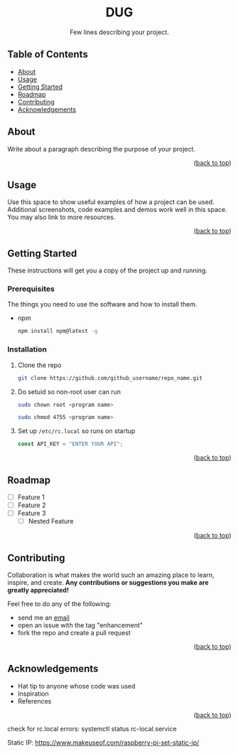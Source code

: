 <!--
# Steven G. Opferman | steven.g.opferman@gmail.com
# My personal template for README.md files, because I'm lazy :P
# Adapted from:
#   https://github.com/othneildrew/Best-README-Template/
#   https://github.com/kylelobo/The-Documentation-Compendium/
-->

<!--
<p align="center">
  <a href="" rel="noopener">
 <img width=200px height=200px src="https://i.imgur.com/6wj0hh6.jpg" alt="Project logo"></a>
</p>
-->

<h1 align="center">DUG</h1>
<div id="top"></div>

<!--
The cute little icon things.

<div align="center">

[![Status](https://img.shields.io/badge/status-active-success.svg)]()
[![GitHub Issues](https://img.shields.io/github/issues/kylelobo/The-Documentation-Compendium.svg)](https://github.com/kylelobo/The-Documentation-Compendium/issues)
[![GitHub Pull Requests](https://img.shields.io/github/issues-pr/kylelobo/The-Documentation-Compendium.svg)](https://github.com/kylelobo/The-Documentation-Compendium/pulls)
[![License](https://img.shields.io/badge/license-MIT-blue.svg)](/LICENSE)

</div>
-->

<p align="center">
Few lines describing your project.
<br>
</p>

## Table of Contents

- [About](#about)
- [Usage](#usage)
- [Getting Started](#getting_started)
- [Roadmap](#roadmap)
- [Contributing](#contributing)
- [Acknowledgements](#acknowledgements)

## About <a name="about"></a>

Write about a paragraph describing the purpose of your project.

<p align="right">(<a href="#top">back to top</a>)</p>

## Usage <a name="usage"></a>

Use this space to show useful examples of how a project can be used. Additional screenshots, code examples and demos work well in this space. You may also link to more resources.

<!-- _For more examples, please refer to the [Documentation](https://example.com)_ -->

<p align="right">(<a href="#top">back to top</a>)</p>

## Getting Started <a name="getting_started"></a>

These instructions will get you a copy of the project up and running.

### Prerequisites

The things you need to use the software and how to install them.

- npm

    ```sh
    npm install npm@latest -g
    ```

### Installation

1. Clone the repo

    ```sh
    git clone https://github.com/github_username/repo_name.git
    ```

2. Do setuid so non-root user can run

    ```sh
    sudo chown root <program name>

    sudo chmod 4755 <program name>
    ```

3. Set up `/etc/rc.local` so runs on startup

    ```js
    const API_KEY = "ENTER YOUR API";
    ```

<p align="right">(<a href="#top">back to top</a>)</p>

## Roadmap <a name="roadmap"></a>

- [ ] Feature 1
- [ ] Feature 2
- [ ] Feature 3
  - [ ] Nested Feature

<!--
See the [open issues](https://github.com/github_username/repo_name/issues) for a full list of proposed features (and known issues).
-->

<p align="right">(<a href="#top">back to top</a>)</p>

## Contributing <a name="contributing"></a>

Collaboration is what makes the world such an amazing place to learn, inspire, and create. **Any contributions or suggestions you make are greatly appreciated!**

Feel free to do any of the following:

- send me an [email](mailto:steven.g.opferman@gmail.com)
- open an issue with the tag "enhancement"
- fork the repo and create a pull request

<p align="right">(<a href="#top">back to top</a>)</p>

## Acknowledgements <a name="acknowledgements"></a>

- Hat tip to anyone whose code was used
- Inspiration
- References

<p align="right">(<a href="#top">back to top</a>)</p>

check for rc.local errors: systemctl status rc-local.service

Static IP: <https://www.makeuseof.com/raspberry-pi-set-static-ip/>
